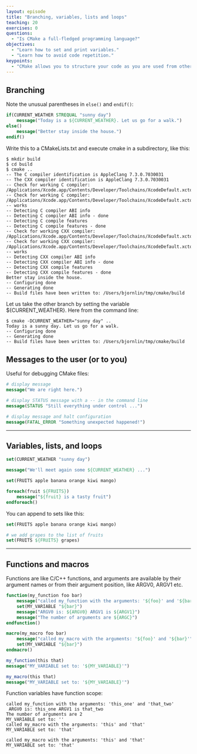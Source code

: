 ```yaml
---
layout: episode
title: "Branching, variables, lists and loops"
teaching: 20
exercises: 0
questions:
  - "Is CMake a full-fledged programming language?"
objectives:
  - "Learn how to set and print variables."
  - "Learn how to avoid code repetition."
keypoints:
  - "CMake allows you to structure your code as you are used from other languages."
---
```

## Branching

Note the unusual parentheses in `else()` and `endif()`:

```cmake
if(CURRENT_WEATHER STREQUAL "sunny day")
    message("Today is a ${CURRENT_WEATHER}. Let us go for a walk.")
else()
    message("Better stay inside the house.")
endif()
```
Write this to a CMakeLists.txt and execute cmake in a subdirectory, like this:
```shell
$ mkdir build
$ cd build
$ cmake ..
-- The C compiler identification is AppleClang 7.3.0.7030031
-- The CXX compiler identification is AppleClang 7.3.0.7030031
-- Check for working C compiler: /Applications/Xcode.app/Contents/Developer/Toolchains/XcodeDefault.xctoolchain/usr/bin/cc
-- Check for working C compiler: /Applications/Xcode.app/Contents/Developer/Toolchains/XcodeDefault.xctoolchain/usr/bin/cc -- works
-- Detecting C compiler ABI info
-- Detecting C compiler ABI info - done
-- Detecting C compile features
-- Detecting C compile features - done
-- Check for working CXX compiler: /Applications/Xcode.app/Contents/Developer/Toolchains/XcodeDefault.xctoolchain/usr/bin/c++
-- Check for working CXX compiler: /Applications/Xcode.app/Contents/Developer/Toolchains/XcodeDefault.xctoolchain/usr/bin/c++ -- works
-- Detecting CXX compiler ABI info
-- Detecting CXX compiler ABI info - done
-- Detecting CXX compile features
-- Detecting CXX compile features - done
Better stay inside the house.
-- Configuring done
-- Generating done
-- Build files have been written to: /Users/bjornlin/tmp/cmake/build

```
Let us take the other branch by setting the variable ${CURRENT_WEATHER}. Here from the command line:
```shell
$ cmake -DCURRENT_WEATHER="sunny day" ..
Today is a sunny day. Let us go for a walk.
-- Configuring done
-- Generating done
-- Build files have been written to: /Users/bjornlin/tmp/cmake/build

```

## Messages to the user (or to you)

Useful for debugging CMake files:

```cmake
# display message
message("We are right here.")

# display STATUS message with a -- in the command line
message(STATUS "Still everything under control ...")

# display message and halt configuration
message(FATAL_ERROR "Something unexpected happened!")
```

---

## Variables, lists, and loops

```cmake
set(CURRENT_WEATHER "sunny day")

message("We'll meet again some ${CURRENT_WEATHER} ...")

set(FRUITS apple banana orange kiwi mango)

foreach(fruit ${FRUITS})
    message("${fruit} is a tasty fruit")
endforeach()
```

You can append to sets like this:

```cmake
set(FRUITS apple banana orange kiwi mango)

# we add grapes to the list of fruits
set(FRUITS ${FRUITS} grapes)
```

---

## Functions and macros
Functions are like C/C++ functions, and arguments are available by their argument names or from their argument position, like ARGV0, ARGV1 etc.
```cmake
function(my_function foo bar)
    message("called my_function with the arguments: '${foo}' and '${bar}'")
    set(MY_VARIABLE "${bar}")
    message("ARGV0 is: ${ARGV0} ARGV1 is ${ARGV1}")
    message("The number of arguments are ${ARGC}")
endfunction()

macro(my_macro foo bar)
    message("called my_macro with the arguments: '${foo}' and '${bar}'")
    set(MY_VARIABLE "${bar}")
endmacro()

my_function(this that)
message("MY_VARIABLE set to: '${MY_VARIABLE}'")

my_macro(this that)
message("MY_VARIABLE set to: '${MY_VARIABLE}'")
```

Function variables have function scope:

```shell
called my_function with the arguments: 'this_one' and 'that_two'
 ARGV0 is: this_one ARGV1 is that_two
The number of arguments are 2
MY_VARIABLE set to: ''
called my_macro with the arguments: 'this' and 'that'
MY_VARIABLE set to: 'that'

called my_macro with the arguments: 'this' and 'that'
MY_VARIABLE set to: 'that'

```
